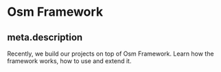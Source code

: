 # Osm Framework

## meta.description

Recently, we build our projects on top of Osm Framework. Learn how the framework
works, how to use and extend it.
